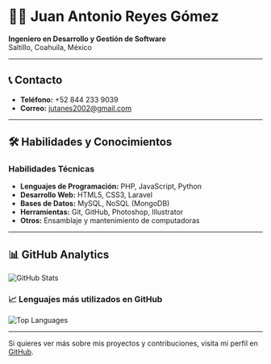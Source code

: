 # 👨‍💻 Juan Antonio Reyes Gómez

**Ingeniero en Desarrollo y Gestión de Software**  
Saltillo, Coahuila, México

---

## 📞 Contacto

- **Teléfono:** +52 844 233 9039  
- **Correo:** [jutanes2002@gmail.com](mailto:jutanes2002@gmail.com)  

---

## 🛠️ Habilidades y Conocimientos

### Habilidades Técnicas
- **Lenguajes de Programación:** PHP, JavaScript, Python  
- **Desarrollo Web:** HTML5, CSS3, Laravel  
- **Bases de Datos:** MySQL, NoSQL (MongoDB)  
- **Herramientas:** Git, GitHub, Photoshop, Illustrator  
- **Otros:** Ensamblaje y mantenimiento de computadoras

---

## 📊 GitHub Analytics

![GitHub Stats](https://github-readme-stats.vercel.app/api?username=jutanes2002&show_icons=true&hide_title=true&count_private=true&theme=radical)

### 📈 Lenguajes más utilizados en GitHub

![Top Languages](https://github-readme-stats.vercel.app/api/top-langs/?username=jutanes2002&langs_count=10&layout=compact&theme=radical)

---

Si quieres ver más sobre mis proyectos y contribuciones, visita mi perfil en [GitHub](https://github.com/jutanes2002).

